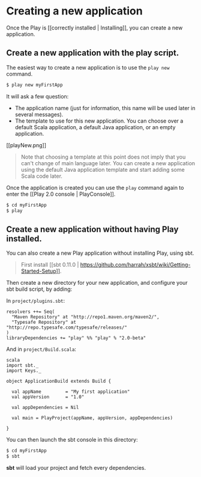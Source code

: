 # Creating a new application

Once the Play is [[correctly installed | Installing]], you can create a new application.

## Create a new application with the play script.

The easiest way to create a new application is to use the `play new` command.

```bash
$ play new myFirstApp
```

It will ask a few question:

- The application name (just for information, this name will be used later in several messages).
- The template to use for this new application. You can choose over a default Scala application, a default Java application, or an empty application.

[[playNew.png]]

> Note that choosing a template at this point does not imply that you can't change of main language later. You can create a new application using the default Java application template and start adding some Scala code later.

Once the application is created you can use the `play` command again to enter the [[Play 2.0 console | PlayConsole]].

```bash
$ cd myFirstApp
$ play
```

## Create a new application without having Play installed.

You can also create a new Play application without installing Play, using sbt. 

> First install [[sbt 0.11.0 | https://github.com/harrah/xsbt/wiki/Getting-Started-Setup]].

Then create a new directory for your new application, and configure your sbt build script, by adding:

In `project/plugins.sbt`:

```
resolvers ++= Seq(
  "Maven Repository" at "http://repo1.maven.org/maven2/",
  "Typesafe Repository" at "http://repo.typesafe.com/typesafe/releases/"
)
libraryDependencies += "play" %% "play" % "2.0-beta"
``` 

And in `project/Build.scala`:

    scala
    import sbt._
    import Keys._
     
    object ApplicationBuild extends Build {
     
      val appName         = "My first application"
      val appVersion      = "1.0"
     
      val appDependencies = Nil
     
      val main = PlayProject(appName, appVersion, appDependencies)
     
    }


You can then launch the sbt console in this directory:

```bash
$ cd myFirstApp
$ sbt
```

**sbt** will load your project and fetch every dependencies.

